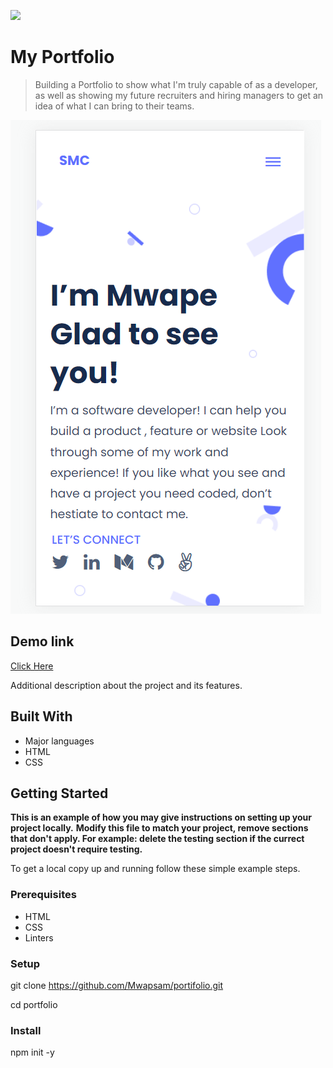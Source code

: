 ﻿![](https://img.shields.io/badge/Microverse-blueviolet)

# My Portfolio

> Building a Portfolio to show what I'm truly capable of as a developer, as well as showing my future recruiters and hiring managers to get an idea of what I can bring to their teams.

![screenshot](./screenshot.png)

## Demo link
[Click Here](https://mwapsam.github.io/portifolio/)

Additional description about the project and its features.

## Built With

- Major languages
- HTML
- CSS

## Getting Started

**This is an example of how you may give instructions on setting up your project locally.**
**Modify this file to match your project, remove sections that don't apply. For example: delete the testing section if the currect project doesn't require testing.**

To get a local copy up and running follow these simple example steps.

### Prerequisites

- HTML
- CSS
- Linters

### Setup

git clone https://github.com/Mwapsam/portifolio.git

cd portfolio

### Install

npm init -y
